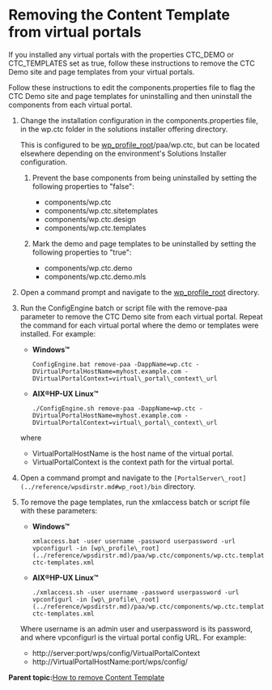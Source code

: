 # Removing the Content Template from virtual portals 

If you installed any virtual portals with the properties CTC\_DEMO or CTC\_TEMPLATES set as true, follow these instructions to remove the CTC Demo site and page templates from your virtual portals.

Follow these instructions to edit the components.properties file to flag the CTC Demo site and page templates for uninstalling and then uninstall the components from each virtual portal.

1.  Change the installation configuration in the components.properties file, in the wp.ctc folder in the solutions installer offering directory.

    This is configured to be [wp\_profile\_root](../reference/wpsdirstr.md)/paa/wp.ctc, but can be located elsewhere depending on the environment's Solutions Installer configuration.

    1.  Prevent the base components from being uninstalled by setting the following properties to "false":

        -   components/wp.ctc
        -   components/wp.ctc.sitetemplates
        -   components/wp.ctc.design
        -   components/wp.ctc.templates
    2.  Mark the demo and page templates to be uninstalled by setting the following properties to "true":

        -   components/wp.ctc.demo
        -   components/wp.ctc.demo.mls
2.  Open a command prompt and navigate to the [wp\_profile\_root](../reference/wpsdirstr.md) directory.

3.  Run the ConfigEngine batch or script file with the remove-paa parameter to remove the CTC Demo site from each virtual portal. Repeat the command for each virtual portal where the demo or templates were installed. For example:

    -   **Windows™**

        ```
        ConfigEngine.bat remove-paa -DappName=wp.ctc -DVirtualPortalHostName=myhost.example.com -DVirtualPortalContext=virtual\_portal\_context\_url 
        ```

    -   **AIX®HP-UX Linux™**

        ```
        ./ConfigEngine.sh remove-paa -DappName=wp.ctc -DVirtualPortalHostName=myhost.example.com -DVirtualPortalContext=virtual\_portal\_context\_url 
        ```

    where

    -   VirtualPortalHostName is the host name of the virtual portal.
    -   VirtualPortalContext is the context path for the virtual portal.
4.  Open a command prompt and navigate to the `[PortalServer\_root](../reference/wpsdirstr.md#wp_root)/bin` directory.

5.  To remove the page templates, run the xmlaccess batch or script file with these parameters:

    -   **Windows™**

        ```
        xmlaccess.bat -user username -password userpassword -url vpconfigurl -in [wp\_profile\_root](../reference/wpsdirstr.md)/paa/wp.ctc/components/wp.ctc.templates/xmlaccess/uninstall/delete-ctc-templates.xml
        ```

    -   **AIX®HP-UX Linux™**

        ```
        ./xmlaccess.sh -user username -password userpassword -url vpconfigurl -in [wp\_profile\_root](../reference/wpsdirstr.md)/paa/wp.ctc/components/wp.ctc.templates/xmlaccess/uninstall/delete-ctc-templates.xml
        ```

    Where username is an admin user and userpassword is its password, and where vpconfigurl is the virtual portal config URL. For example:

    -   http://server:port/wps/config/VirtualPortalContext
    -   http://VirtualPortalHostName:port/wps/config/

**Parent topic:**[How to remove Content Template ](../ctc/ctc_uninst_overview.md)

